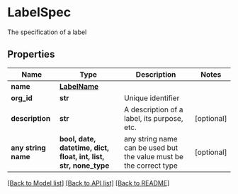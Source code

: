 # LabelSpec

The specification of a label 

## Properties
Name | Type | Description | Notes
------------ | ------------- | ------------- | -------------
**name** | [**LabelName**](LabelName.md) |  | 
**org_id** | **str** | Unique identifier | 
**description** | **str** | A description of a label, its purpose, etc.  | [optional] 
**any string name** | **bool, date, datetime, dict, float, int, list, str, none_type** | any string name can be used but the value must be the correct type | [optional]

[[Back to Model list]](../README.md#documentation-for-models) [[Back to API list]](../README.md#documentation-for-api-endpoints) [[Back to README]](../README.md)


